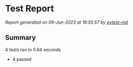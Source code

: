 # Test Report

*Report generated on 09-Jun-2023 at 18:55:57 by [pytest-md]*

[pytest-md]: https://github.com/hackebrot/pytest-md

## Summary

4 tests ran in 0.84 seconds

- 4 passed

